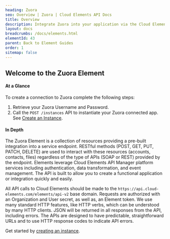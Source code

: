 ```yaml
---
heading: Zuora
seo: Overview | Zuora | Cloud Elements API Docs
title: Overview
description: Integrate Zuora into your application via the Cloud Elements APIs.
layout: docs
breadcrumbs: /docs/elements.html
elementId: 43
parent: Back to Element Guides
order: 1
sitemap: false
---
```


## Welcome to the Zuora Element


#### At a Glance

To create a connection to Zuora complete the following steps:

1. Retrieve your Zuora Username and Password.
3. Call the `POST /instances` API to instantiate your Zuora connected app. See [Create an Instance](zuora-create-instance.html).

#### In Depth

The Zuora Element is a collection of resources providing a pre-built integration into a service endpoint. RESTful methods (POST, GET, PUT, PATCH, DELETE) are used to interact with these resources (accounts, contacts, files) regardless of the type of APIs (SOAP or REST) provided by the endpoint. Elements leverage Cloud Elements API Manager platform services including authentication, data transformation, and event management.  The API is built to allow you to create a functional application or integration quickly and easily.

All API calls to Cloud Elements should be made to the `https://api.cloud-elements.com/elements/api-v2` base domain. Requests are authorized with an Organization and User secret, as well as, an Element token.  We use many standard HTTP features, like HTTP verbs, which can be understood by many HTTP clients. JSON will be returned in all responses from the API, including errors. The APIs are designed to have predictable, straightforward URLs and to use HTTP response codes to indicate API errors.

Get started by [creating an instance](zuora-create-instance.html).
